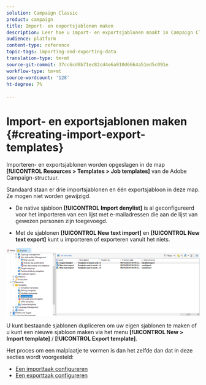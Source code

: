```yaml
---
solution: Campaign Classic
product: campaign
title: Import- en exportsjablonen maken
description: Leer hoe u import- en exportsjablonen maakt in Campaign Classic.
audience: platform
content-type: reference
topic-tags: importing-and-exporting-data
translation-type: tm+mt
source-git-commit: 37cc6cd8b71ec82cd4e6a910d6664a51ed5c091e
workflow-type: tm+mt
source-wordcount: '128'
ht-degree: 7%

---
```



# Import- en exportsjablonen maken {#creating-import-export-templates}

Importeren- en exportsjablonen worden opgeslagen in de map **[!UICONTROL Resources > Templates > Job templates]** van de Adobe Campaign-structuur.

Standaard staan er drie importsjablonen en één exportsjabloon in deze map. Ze mogen niet worden gewijzigd.

* De native sjabloon **[!UICONTROL Import denylist]** is al geconfigureerd voor het importeren van een lijst met e-mailadressen die aan de lijst van gewezen personen zijn toegevoegd.

* Met de sjablonen **[!UICONTROL New text import]** en **[!UICONTROL New text export]** kunt u importeren of exporteren vanuit het niets.

![](assets/s_ncs_user_export_wizard_template_create.png)

U kunt bestaande sjablonen dupliceren om uw eigen sjablonen te maken of u kunt een nieuwe sjabloon maken via het menu **[!UICONTROL New > Import template]** / **[!UICONTROL Export template]**.

Het proces om een malplaatje te vormen is dan het zelfde dan dat in deze secties wordt voorgesteld:

* [Een importtaak configureren](../../platform/using/executing-import-jobs.md)
* [Een exporttaak configureren](../../platform/using/executing-export-jobs.md)
